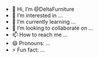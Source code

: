 - 👋 Hi, I’m @DeltaFurniture
- 👀 I’m interested in ...
- 🌱 I’m currently learning ...
- 💞️ I’m looking to collaborate on ...
- 📫 How to reach me ...
- 😄 Pronouns: ...
- ⚡ Fun fact: ...

<!---
DeltaFurniture/DeltaFurniture is a ✨ special ✨ repository because its `README.md` (this file) appears on your GitHub profile.
You can click the Preview link to take a look at your changes.
--->
